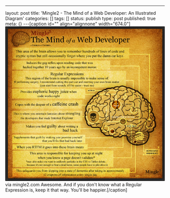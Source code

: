 ---
layout: post
title: 'Mingle2 - The Mind of a Web Developer: An Illustrated Diagram'
categories: []
tags: []
status: publish
type: post
published: true
meta: {}
---[caption id="" align="alignnone" width="674.0"]
![via mingle2.com Awesome. And if you don't know what a Regular Expression is, keep it that way. You'll be happier.](/squarespace_images/static_50d2902fe4b0959a0871a12c_50d29312e4b04687d9db341b_50d29313e4b04687d9db347d_1355977493684__img.jpg) via mingle2.com Awesome. And if you don't know what a Regular Expression is, keep it that way. You'll be happier.[/caption]
